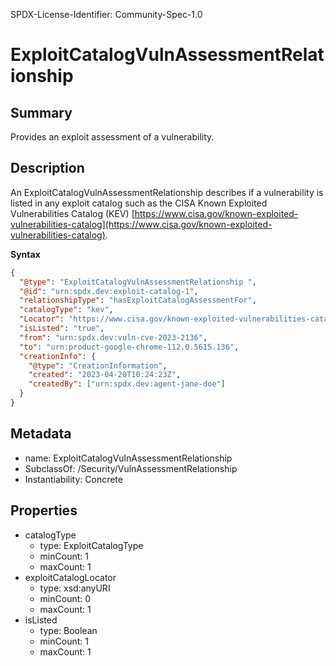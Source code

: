 SPDX-License-Identifier: Community-Spec-1.0

<!---
FIXME: there is already a property of name "locator" in core:ExternalReference, discuss with tech team
---> 

# ExploitCatalogVulnAssessmentRelationship

## Summary

Provides an exploit assessment of a vulnerability.

## Description

An ExploitCatalogVulnAssessmentRelationship describes if a vulnerability is
listed in any exploit catalog such as the CISA Known Exploited Vulnerabilities
Catalog (KEV) 
[https://www.cisa.gov/known-exploited-vulnerabilities-catalog](https://www.cisa.gov/known-exploited-vulnerabilities-catalog).

**Syntax**

```json
{
  "@type": "ExploitCatalogVulnAssessmentRelationship ",
  "@id": "urn:spdx.dev:exploit-catalog-1",
  "relationshipType": "hasExploitCatalogAssessmentFor",
  "catalogType": "kev",
  "Locator": "https://www.cisa.gov/known-exploited-vulnerabilities-catalog",
  "isListed": "true",
  "from": "urn:spdx.dev:vuln-cve-2023-2136",
  "to": "urn:product-google-chrome-112.0.5615.136",
  "creationInfo": {
    "@type": "CreationInformation",
    "created": "2023-04-20T10:24:23Z",
    "createdBy": ["urn:spdx.dev:agent-jane-doe"]
  }
}
```

## Metadata

- name: ExploitCatalogVulnAssessmentRelationship
- SubclassOf: /Security/VulnAssessmentRelationship
- Instantiability: Concrete

## Properties

- catalogType
  - type: ExploitCatalogType
  - minCount: 1
  - maxCount: 1
- exploitCatalogLocator
  - type: xsd:anyURI
  - minCount: 0
  - maxCount: 1
- isListed
  - type: Boolean
  - minCount: 1
  - maxCount: 1
